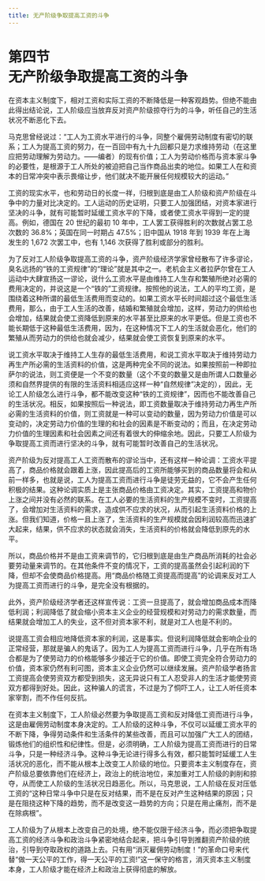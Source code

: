 ```yaml
---
title: 无产阶级争取提高工资的斗争
---
```


# 第四节<br>**无产阶级争取提高工资的斗争**

在资本主义制度下，相对工资和实际工资的不断降低是一种客观趋势。但绝不能由此得出结论说，工人阶级应当放弃反对资产阶级掠夺行为的斗争，听任自己的生活状况不断恶化下去。

马克思曾经说过：“工人为工资水平进行的斗争，同整个雇佣劳动制度有密切的联系；工人为提高工资的努力，在一百回中有九十九回都只是力求维持劳动（在这里应把劳动理解为劳动力。——编者）的现有价值；工人为劳动价格而与资本家斗争的必要性，是根源于工人所处的被迫把自己当作商品出卖的地位。如果工人在和资本的日常冲突中表示畏缩让步，他们就决不能开展任何规模较大的运动。”

工资的现实水平，也和劳动日的长度一祥，归根到底是由工人阶级和资产阶级在斗争中的力量对比决定的。工人运动的历史证明，只要工人加强团结，对资本家进行坚决的斗争，就有可能暂时延缓工资水平的下降，或者使工资水平得到一定的提高。例如，德国在 20 世纪的最初 10 年中，工人罢工获得胜利的次数就占罢工总次数的 36.8%；英国在同一时期占 47.5%；旧中国从 1918 年到 1939 年在上海发生的 1,672 次罢工中，也有 1,146 次获得了胜利或部分的胜利。

为了反对工人阶级争取提高工资的斗争，资产阶级经济学家曾经散布了许多谬论，臭名远扬的“铁的工资规律”的“理论”就是其中之一。老机会主义者拉萨尔曾在工人运动中大肆宣扬这一谬论，说什么工资水平是由维持工人生存和繁殖所绝对必需的费用决定的，并说这是一个“铁的”工资规律。按照他的说法，工人的平均工资，是围绕着这种所谓的最低生活费用而变动的。如果工资水平长时间超过这个最低生活费用，那么，由于工人生活的改善，结婚和繁殖就会增加，这样，劳动力的供给也会增加，结果就会使工资降低到原来的水平甚至比原来的水平更低。但是工资也不能长期低于这种最低生活费用，因为，在这种情况下工人的生活就会恶化，他们的繁殖从而劳动力的供给也就会减少，结果就会使工资恢复到原来的水平。

说工资水平取决于维持工人生存的最低生活费用，和说工资水平取决于维持劳动力再生产所必需的生活资料的价值，这是两种完全不同的说法。如果按照前一种即拉萨尔的说法，则工资便是一个不变的数量（这个不变的数量又是由所谓人口数量必须和自然界提供的有限的生活资料相适应这样一种“自然规律”决定的），因此，无论工人阶级怎么进行斗争，都不能改变这种“铁的工资规律”，因而也不能改善自己的生活状况。相反，如果按照后一种说法，即工资数量取决于维持劳动力再生产所必需的生活资料的价值，则工资就是一种可以变动的数量，因为劳动力价值是可以变动的，决定劳动力价值的生理的和社会的因素是不断变动的；而且，在决定劳动力价值的生理因素和社会因素之间还有着很大的伸缩余地。因此，只要工人阶级为争取提高工资而进行坚决的斗争，就有可能暂时改善自己的生活状况。

资产阶级为反对提高工人工资而散布的谬论当中，还有这样一种论调：工资水平提高了，商品价格就会跟着上涨，因此提高后的工资所能够买到的商品数量将会和从前一样多，也就是说，工人为提高工资而进行斗争是徒劳无益的，它不会产生任何积极的结果。这种论调实质上是主张商品价格由工资决定。其实，工资提高和物价上涨之间并没有必然的联系。在工人必要的生活资料的生产规模不变时，工资提高了，会增加对生活资料的需求，造成供不应求的状况，从而引起生活资料价格的上涨。但我们知道，价格一且上涨了，生活资料的生产规模就会因利润较高而迅速扩大起来，结果，供不应求的状态就会消失，生活资料的价格就会降低到原先的水平。

所以，商品价格并不是由工资来调节的，它归根到底是由生产商品所消耗的社会必要劳动量来调节的。在其他条件不变的情况下，工资的提高虽然会引起利润的下降，但却不会使商品价格提高。用“商品价格随工资提高而提高”的论调来反对工人为提高工资而进行的斗争，是完全没有根据的。

此外，资产阶级经济学者还这样宣传说：工资一旦提高了，就会增加商品成本而降低利润；利润降低了就会缩小资本主义企业的经营规模和对劳动力的需求数量，而结果就会增加工人的失业，这不但对资本家不利，就是对工人也是不利的。

说提高工资会相应地降低资本家的利润，这是事实。但说利润降低就会影响企业的正常经营，那就是骗人的鬼话了。因为工人为提高工资而进行斗争，几乎在所有场合都是为了使劳动力的价格能够多少接近于它的价值。即使工资完全符合劳动力的价值，资本家仍然有利可图，资本主义企业仍然可以继续发展。资产阶级学者扬言工资提高会使劳资双方都受到损失，这无异说只有工人忍受非人的生活才能使劳资双方都得到好处。因此，这种骗人的谎言，不过是为了恫吓工人，让工人听任资本家宰割，而不作任何反抗。

在资本主义制度下，工人阶级必然要为争取提高工资和反对降低工资而进行斗争，这是由雇佣劳动制度本身决定的。工人阶级的这种斗争，不仅可以延缓工资水平的不断下降，争得劳动条件和生活条件的某些改善，而且可以加强广大工人的团结，锻炼他们的组织性和纪律性。但是，必须明确，工人阶级为提高工资而进行的日常斗争，只是一种经济斗争。这种斗争无论进行得多么有效，都只能暂时延缓工人生活状况的恶化，而不能从根本上改变工人阶级的地位。只要资本主义制度存在，资产阶级总要依靠他们在经济上，政治上的统治地位，来加重对工人阶级的剥削和掠夺，从而使工人阶级的生活状况日趋恶化。所以，马克思说，工人阶级在反对压低工资的“这种日常斗争中只是在反对结果，而不是在反对产生这种结果的原因；只是在阻挠这种下降的趋势，而不是改变这一趋势的方向；只是在用止痛剂，而不是在除病根”。

工人阶级为了从根本上改变自己的处境，绝不能仅限于经济斗争，而必须把争取提高工资的经济斗争和政治斗争紧密地结合起来，把斗争引导到推翻资产阶级的统治，引导到夺取政权的道路上去。只有用“消灭雇佣劳动制度！”的革命口号来代替“做一天公平的工作，得一天公平的工资!”这一保守的格言，消灭资本主义制度本身，工人阶级才能在经济上和政治上获得彻底的解放。